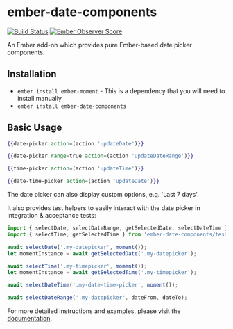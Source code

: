 # ember-date-components

[![Build Status](https://travis-ci.org/mydea/ember-date-components.svg?branch=master)](https://travis-ci.org/mydea/ember-date-components)
[![Ember Observer Score](https://emberobserver.com/badges/ember-date-components.svg)](https://emberobserver.com/addons/ember-date-components)

An Ember add-on which provides pure Ember-based date picker components.

## Installation

* `ember install ember-moment` - This is a dependency that you will need to install manually
* `ember install ember-date-components`

## Basic Usage

```hbs
{{date-picker action=(action 'updateDate')}}
```

```hbs
{{date-picker range=true action=(action 'updateDateRange')}}
```

```hbs
{{time-picker action=(action 'updateTime')}}
```


```hbs
{{date-time-picker action=(action 'updateDate')}}
```

The date picker can also display custom options, e.g. 'Last 7 days'.

It also provides test helpers to easily interact with the date picker in integration & acceptance tests:

```js
import { selectDate, selectDateRange, getSelectedDate, selectDateTime } from 'ember-date-components/test-support/helpers/date-picker';
import { selectTime, getSelectedTime } from 'ember-date-components/test-support/helpers/time-picker';

await selectDate('.my-datepicker', moment());
let momentInstance = await getSelectedDate('.my-datepicker');

await selectTime('.my-timepicker', moment());
let momentInstance = await getSelectedTime('.my-timepicker');

await selectDateTime('.my-date-time-picker', moment());

await selectDateRange('.my-datepicker', dateFrom, dateTo);
```

For more detailed instructions and examples,
please visit the [documentation](http://mydea.github.io/ember-date-components/).
